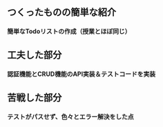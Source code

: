## つくったものの簡単な紹介

#### 簡単なTodoリストの作成（授業とほぼ同じ）

## 工夫した部分

#### 認証機能とCRUD機能のAPI実装＆テストコードを実装

## 苦戦した部分

#### テストがパスせず、色々とエラー解決をした点